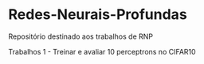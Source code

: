 # Redes-Neurais-Profundas
Repositório destinado aos trabalhos de RNP



Trabalhos
1 - Treinar e avaliar 10 perceptrons no CIFAR10